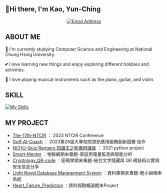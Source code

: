## 👋Hi there, I'm Kao, Yun-Ching

<p align="center">
    <a href="mailto:kelly011418@gmail.com"
        ><img src="https://img.shields.io/badge/Email-kelly011418%40gmail.com-blue?logo=gmail&logoColor=white" alt="Email Address"
    /></a>
    </a>
</p>

## ABOUT ME
🏫 I'm currently studying Computer Science and Engineering at National Chung Hsing University.

💕 I love learning new things and enjoy exploring different hobbies and activities.

🎵 I love playing musical instruments such as the piano, guitar, and violin.

## SKILL
[![My Skills](https://skillicons.dev/icons?i=c,java,py,flask,html,css,js,php,mysql,md)](https://skillicons.dev)

## MY PROJECT
* [The-17th-NTCIR](https://github.com/ChingChingKao/The-17th-NTCIR) ： 2023 NTCIR Conference 
* [Golf-AI-Coach](https://github.com/ChingChingKao/Golf-AI-Coach/tree/main) ： 2023第28屆大專校院資訊應用服務創新競賽 佳作
* [NCHU-Quiz Rangers 知識王之影像辨識版](https://github.com/ChingChingKao/2021-python-project) ： 2021 python project
* [Smart-Menter](https://github.com/ChingChingKao/Smart-Menter) ：物聯網期末專題-家庭用電量監測與智能分析
* [Cryptology_QR-code](https://github.com/ChingChingKao/Cryptology_QR-code) ：密碼學期末專題-結合文字隱藏與 QR 碼技術以實現安全信息分享
* [Light Novel Database Management System](https://github.com/ChingChingKao/Database_project) ：資料庫期末專題-輕小說檢索系統
* [Heart_Failure_Prediction](https://github.com/ChingChingKao/Heart_Failure_Prediction) ：資料探勘概論期末Project
